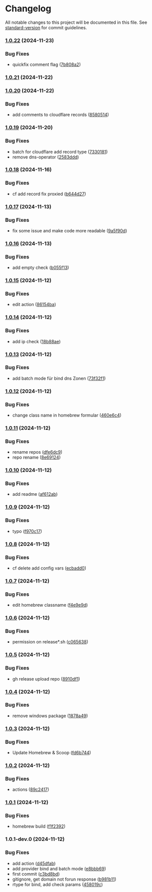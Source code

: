 # Changelog

All notable changes to this project will be documented in this file. See [standard-version](https://github.com/conventional-changelog/standard-version) for commit guidelines.

### [1.0.22](https://github.com/ruedigerp/dns-manager/compare/v1.0.21...v1.0.22) (2024-11-23)


### Bug Fixes

* quickfix comment flag ([7b808a2](https://github.com/ruedigerp/dns-manager/commit/7b808a2166adf56152d5e7fbd8931ee9e1ac056b))

### [1.0.21](https://github.com/ruedigerp/dns-manager/compare/v1.0.20...v1.0.21) (2024-11-22)

### [1.0.20](https://github.com/ruedigerp/dns-manager/compare/v1.0.19...v1.0.20) (2024-11-22)


### Bug Fixes

* add comments to cloudflare records ([8580514](https://github.com/ruedigerp/dns-manager/commit/8580514c04f672e9ccc66d0fed9404a407575169))

### [1.0.19](https://github.com/ruedigerp/dns-manager/compare/v1.0.18...v1.0.19) (2024-11-20)


### Bug Fixes

* batch for cloudflare add record type ([7330181](https://github.com/ruedigerp/dns-manager/commit/73301813e81f7d99bb9563ddc6dbe122f7c47f28))
* remove dns-operator ([2583ddd](https://github.com/ruedigerp/dns-manager/commit/2583ddd983ab1839e115a78adafe54f2139454c5))

### [1.0.18](https://github.com/ruedigerp/dns-manager/compare/v1.0.17...v1.0.18) (2024-11-16)


### Bug Fixes

* cf add record fix proxied ([b644d27](https://github.com/ruedigerp/dns-manager/commit/b644d2732e5c90289cb3ba6625340842608f9202))

### [1.0.17](https://github.com/ruedigerp/dns-manager/compare/v1.0.16...v1.0.17) (2024-11-13)


### Bug Fixes

* fix some issue and make code more readable ([9a5f90d](https://github.com/ruedigerp/dns-manager/commit/9a5f90d4a9f99b3db0925032240472dbe4a4917c))

### [1.0.16](https://github.com/ruedigerp/dns-manager/compare/v1.0.15...v1.0.16) (2024-11-13)


### Bug Fixes

* add empty check ([b055f13](https://github.com/ruedigerp/dns-manager/commit/b055f13c91a3c29da6895a073e42f8be56dcdceb))

### [1.0.15](https://github.com/ruedigerp/dns-manager/compare/v1.0.14...v1.0.15) (2024-11-12)


### Bug Fixes

* edit action ([86154ba](https://github.com/ruedigerp/dns-manager/commit/86154ba5fcf83aed7eabe62ae7b254accf36273a))

### [1.0.14](https://github.com/ruedigerp/dns-manager/compare/v1.0.13...v1.0.14) (2024-11-12)


### Bug Fixes

* add ip check ([18b88ae](https://github.com/ruedigerp/dns-manager/commit/18b88aed93f524c608acf684ff4a292d8b8092a0))

### [1.0.13](https://github.com/ruedigerp/dns-manager/compare/v1.0.12...v1.0.13) (2024-11-12)


### Bug Fixes

* add batch mode für bind dns Zonen ([73f32f1](https://github.com/ruedigerp/dns-manager/commit/73f32f181e5b5f5708cf45e8b390a8f89672b29b))

### [1.0.12](https://github.com/ruedigerp/dns-manager/compare/v1.0.11...v1.0.12) (2024-11-12)


### Bug Fixes

* change class name in homebrew formular ([460e6c4](https://github.com/ruedigerp/dns-manager/commit/460e6c492905904488a5faf6a2902090ad447c8a))

### [1.0.11](https://github.com/ruedigerp/dns-manager/compare/v1.0.10...v1.0.11) (2024-11-12)


### Bug Fixes

* rename repos ([dfe6dc9](https://github.com/ruedigerp/dns-manager/commit/dfe6dc915876311e2e17df8019839fd91c821996))
* repo rename ([8e69124](https://github.com/ruedigerp/dns-manager/commit/8e69124adedea9e3e0ce3586b6ff631c571a9f5d))

### [1.0.10](https://github.com/ruedigerp/cloudflare-dns-manager/compare/v1.0.9...v1.0.10) (2024-11-12)


### Bug Fixes

* add readme ([af612ab](https://github.com/ruedigerp/cloudflare-dns-manager/commit/af612abbc8217a94cb070a5fe0e78f7837ce0853))

### [1.0.9](https://github.com/ruedigerp/cloudflare-dns-manager/compare/v1.0.8...v1.0.9) (2024-11-12)


### Bug Fixes

* typo ([f970c17](https://github.com/ruedigerp/cloudflare-dns-manager/commit/f970c17e08dceec2cbb8ccc409afa863c6a82560))

### [1.0.8](https://github.com/ruedigerp/cloudflare-dns-manager/compare/v1.0.7...v1.0.8) (2024-11-12)


### Bug Fixes

* cf delete add config vars ([ecbadd0](https://github.com/ruedigerp/cloudflare-dns-manager/commit/ecbadd04c50a530fc7972c701ba7500739debc78))

### [1.0.7](https://github.com/ruedigerp/cloudflare-dns-manager/compare/v1.0.6...v1.0.7) (2024-11-12)


### Bug Fixes

* edit homebrew classname ([f4e9e9d](https://github.com/ruedigerp/cloudflare-dns-manager/commit/f4e9e9da67162fdb806efbb9d41593d71d92192b))

### [1.0.6](https://github.com/ruedigerp/cloudflare-dns-manager/compare/v1.0.5...v1.0.6) (2024-11-12)


### Bug Fixes

* permission on release*.sh ([c065638](https://github.com/ruedigerp/cloudflare-dns-manager/commit/c065638397e8b71021893a9116f4a326c18aa57d))

### [1.0.5](https://github.com/ruedigerp/cloudflare-dns-manager/compare/v1.0.4...v1.0.5) (2024-11-12)


### Bug Fixes

* gh release upload repo ([8910df1](https://github.com/ruedigerp/cloudflare-dns-manager/commit/8910df1bbd686c228cc1bb5bd8d1696f1aca8352))

### [1.0.4](https://github.com/ruedigerp/cloudflare-dns-manager/compare/v1.0.3...v1.0.4) (2024-11-12)


### Bug Fixes

* remove windows  package ([1878a49](https://github.com/ruedigerp/cloudflare-dns-manager/commit/1878a496649f59762221e764ce96d7740a9d883f))

### [1.0.3](https://github.com/ruedigerp/cloudflare-dns-manager/compare/v1.0.2...v1.0.3) (2024-11-12)


### Bug Fixes

* Update Homebrew & Scoop ([fd6b744](https://github.com/ruedigerp/cloudflare-dns-manager/commit/fd6b74499c8941af4154f7f939a40cd35e5c042b))

### [1.0.2](https://github.com/ruedigerp/cloudflare-dns-manager/compare/v1.0.1...v1.0.2) (2024-11-12)


### Bug Fixes

* actions ([89c2417](https://github.com/ruedigerp/cloudflare-dns-manager/commit/89c24174e384de8b6b64fc1117cf609ad0bf42d2))

### [1.0.1](https://github.com/ruedigerp/cloudflare-dns-manager/compare/v1.0.1-dev.0...v1.0.1) (2024-11-12)


### Bug Fixes

* homebrew build ([f1f2392](https://github.com/ruedigerp/cloudflare-dns-manager/commit/f1f239262f1fa43c2e7f2fef6297f8416a404cda))

### 1.0.1-dev.0 (2024-11-12)


### Bug Fixes

* add action ([d45dfab](https://github.com/ruedigerp/cloudflare-dns-manager/commit/d45dfab10c4dfa8097c5cffc036474a06f31076a))
* add provider bind and batch mode ([e8bbb69](https://github.com/ruedigerp/cloudflare-dns-manager/commit/e8bbb69eb6e40f9e392796248d8f5a39c1354014))
* first commit ([c3bd8bd](https://github.com/ruedigerp/cloudflare-dns-manager/commit/c3bd8bda090615a77b02c4bdcb2bbb920a12850d))
* gitignore, get domain not forun response ([b981b11](https://github.com/ruedigerp/cloudflare-dns-manager/commit/b981b1172aec8e34aafec8fb10521582b5915fd2))
* rtype for bind, add check params ([458019c](https://github.com/ruedigerp/cloudflare-dns-manager/commit/458019ccaedd0cc008204e5cfe074a5df0e452c4))
